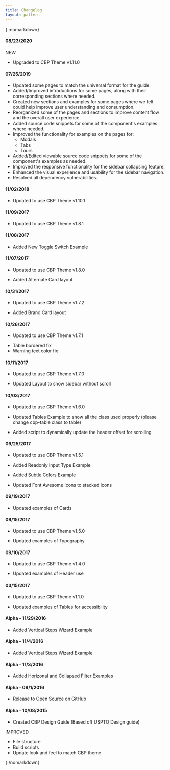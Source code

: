 ```yaml
---
title: Changelog
layout: pattern
---
```


{::nomarkdown}
<div class="pl-versions">
    <div class="pl-panel">
        <h4>08/23/2020</h4>
        <span class="label subtle label-info">NEW</span>
        <ul>
            <li>Upgraded to CBP Theme v1.11.0</li>
        </ul>
    </div>
    <div class="pl-panel">
        <h4>07/25/2019</h4>
        <ul>
            <li>Updated some pages to match the universal format for the guide.</li>
            <li>Added/Improved introductions for some pages, along with their corresponding sections where needed.</li>
            <li>Created new sections and examples for some pages where we felt could help improve user understanding and consumption.</li>
            <li>Reorganized some of the pages and sections to improve content flow and the overall user experience.</li>
            <li>Added source code snippets for some of the component's examples where needed.</li>
            <li>Improved the functionality for examples on the pages for:
             <ul>
             <li>Modals</li>
             <li>Tabs</li>
             <li>Tours</li>
             </ul></li>
            <li>Added/Edited viewable source code snippets for some of the component's examples as needed.</li>
            <li>Improved the responsive functionality for the sidebar collapsing feature.</li>
            <li>Enhanced the visual experience and usability for the sidebar navigation.</li>
            <li>Resolved all dependency vulnerabilities.</li>
        </ul>                     
    </div>
    <div class="pl-panel">
        <h4>11/02/2018</h4>
        <ul>
            <li>Updated to use CBP Theme v1.10.1</li>
        </ul>                     
    </div>
    <div class="pl-panel">
        <h4>11/09/2017</h4>
        <ul>
            <li>Updated to use CBP Theme v1.8.1</li>
        </ul>                     
    </div>
    <div class="pl-panel">
        <h4>11/08/2017</h4>
        <ul>
            <li>Added New Toggle Switch Example</li>            
        </ul>               
    </div>
    <div class="pl-panel">
        <h4>11/07/2017</h4>
        <ul>
            <li>Updated to use CBP Theme v1.8.0</li>
        </ul>
        <ul>
            <li>Added Alternate Card layout</li>            
        </ul>               
    </div>
    <div class="pl-panel">
        <h4>10/31/2017</h4>
        <ul>
            <li>Updated to use CBP Theme v1.7.2</li>
        </ul>
        <ul>
            <li>Added Brand Card layout</li>            
        </ul>               
    </div>
    <div class="pl-panel">
        <h4>10/26/2017</h4>
        <ul>
          <li>Updated to use CBP Theme v1.7.1</li>
        </ul>
        <ul>
            <li>Table bordered fix</li>
            <li>Warning text color fix</li>
        </ul>               
    </div>
    <div class="pl-panel">
        <h4>10/11/2017</h4>
        <ul>
            <li>Updated to use CBP Theme v1.7.0</li>
        </ul>
        <ul>
            <li>Updated Layout to show sidebar without scroll</li>
        </ul>               
    </div>
    <div class="pl-panel">
        <h4>10/03/2017</h4>
        <ul>
            <li>Updated to use CBP Theme v1.6.0</li>
        </ul>
        <ul>
            <li>Updated Tables Example to show all the class used properly (please change cbp-table class to table)</li>
        </ul>
        <ul>
            <li>Added script to dynamically update the header offset for scrolling</li>
        </ul>        
    </div>
    <div class="pl-panel">
        <h4>09/25/2017</h4>
        <ul>
            <li>Updated to use CBP Theme v1.5.1</li>
        </ul>
        <ul>
            <li>Added Readonly Input Type Example</li>
        </ul>
        <ul>
            <li>Added Subtle Colors Example</li>
        </ul>
        <ul>
            <li>Updated Font Awesome Icons to stacked Icons</li>
        </ul>
    </div>
    <div class="pl-panel">
        <h4>09/19/2017</h4>
        <ul>
            <li>Updated examples of Cards</li>
        </ul>
    </div>
    <div class="pl-panel">
        <h4>09/15/2017</h4>        
        <ul>
            <li>Updated to use CBP Theme v1.5.0</li>
        </ul>
        <ul>
            <li>Updated examples of Typography</li>
        </ul>
    </div>
     <div class="pl-panel">
        <h4>09/10/2017</h4>
        <ul>
            <li>Updated to use CBP Theme v1.4.0</li>
        </ul>
        <ul>
            <li>Updated examples of Header use</li>
        </ul>
    </div>
    <div class="pl-panel">
        <h4>03/15/2017</h4>        
        <ul>
            <li>Updated to use CBP Theme v1.1.0</li>
        </ul>
        <ul>
            <li>Updated examples of Tables for accessibility</li>
        </ul>
    </div>
    <div class="pl-panel">
        <h4>Alpha - 11/29/2016</h4>        
        <ul>
            <li>Added Vertical Steps Wizard Example</li>
        </ul>
    </div>
    <div class="pl-panel">
        <h4>Alpha - 11/4/2016</h4>        
        <ul>
            <li>Added Vertical Steps Wizard Example</li>
        </ul>
    </div>
    <div class="pl-panel">
        <h4>Alpha - 11/3/2016</h4>        
        <ul>
            <li>Added Horizonal and Collapsed Filter Examples</li>
        </ul>
    </div>
    <div class="pl-panel">
        <h4>Alpha - 08/1/2016</h4>        
        <ul>
            <li>Release to Open Source on GitHub</li>
        </ul>
    </div>
    <div class="pl-panel">
        <h4>Alpha - 10/08/2015</h4>        
        <ul>
            <li>Created CBP Design Guide (Based off USPTO Design guide)</li>
        </ul>
        <span class="label subtle label-success">IMPROVED</span>
        <ul>
            <li>File structure</li>
            <li>Build scripts</li>
            <li>Update look and feel to match CBP theme</li>
        </ul>
    </div>
</div>
{:/nomarkdown}
